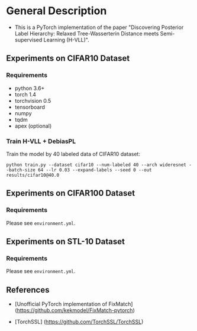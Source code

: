 # General Description
- This is a PyTorch implementation of the paper "Discovering Posterior Label Hierarchy: Relaxed Tree-Wasserterin Distance meets Semi-supervised Learning (H-VLL)".


## Experiments on CIFAR10 Dataset

### Requirements
- python 3.6+
- torch 1.4
- torchvision 0.5
- tensorboard
- numpy
- tqdm
- apex (optional)

### Train H-VLL + DebiasPL
Train the model by 40 labeled data of CIFAR10 dataset:

```
python train.py --dataset cifar10 --num-labeled 40 --arch wideresnet --batch-size 64 --lr 0.03 --expand-labels --seed 0 --out results/cifar10@40.0
```



## Experiments on CIFAR100 Dataset

### Requirements

Please see `environment.yml`.

## Experiments on STL-10 Dataset

### Requirements

Please see `environment.yml`.


## References
- [Unofficial PyTorch implementation of FixMatch] (https://github.com/kekmodel/FixMatch-pytorch)

- [TorchSSL] (https://github.com/TorchSSL/TorchSSL)
